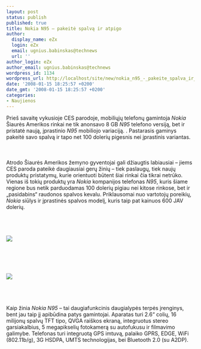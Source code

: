 ```yaml
---
layout: post
status: publish
published: true
title: Nokia N95 – pakeitė spalvą ir atpigo
author:
  display_name: eZx
  login: eZx
  email: ugnius.babinskas@technews
  url: ''
author_login: eZx
author_email: ugnius.babinskas@technews
wordpress_id: 1134
wordpress_url: http://localhost/site/new/nokia_n95_-_pakeite_spalva_ir_atpigo/
date: '2008-01-15 18:25:57 +0200'
date_gmt: '2008-01-15 18:25:57 +0200'
categories:
- Naujienos
---
```

<p>Prieš savaitę vykusioje CES parodoje, mobiliųjų telefonų gamintoja <i>Nokia</i> Šiaurės Amerikos rinkai ne tik anonsavo 8 GB <i>N95</i> telefono versiją, bet ir pristatė naują, įprastinio <i>N95</i> mobiliojo variaciją. . Pastarasis gaminys pakeitė savo spalvą ir tapo net 100 dolerių pigesnis nei įprastinis variantas.<br />
<br><br />
<br>Atrodo Šiaurės Amerikos žemyno gyventojai gali džiaugtis labiausiai – jiems CES paroda pateikė daugiausiai gerų žinių – tiek paslaugų, tiek naujų produktų pristatymų, kurie orientuoti būtent šiai rinkai čia tikrai netrūko. Vienas iš tokių produktų yra <i>Nokia</i> kompanijos telefonas <i>N95</i>, kuris šiame regione bus netik parduodamas 100 dolerių pigiau nei kitose rinkose, bet ir „pasidabins“ raudonos spalvos kevalu. Priklausomai nuo vartotojų poreikių, <i>Nokia</i> siūlys ir įprastinės spalvos modelį, kuris taip pat kainuos 600 JAV dolerių.<br />
<br><br />
<br><br><img src="http://www.technews.lt/upl/Failai/N95(red)_back.jpg"><br><br />
<br><br />
<br><br><img src="http://www.technews.lt/upl/Failai/N95(red)_side.jpg"><br><br />
<br><br />
<br>Kaip žinia <i>Nokia N95</i> – tai daugiafunkcinis daugialypės terpės įrenginys, bent jau taip jį apibūdina patys gamintojai. Aparatas turi 2.6“ colių, 16 milijonų spalvų TFT tipo, QVGA raiškos ekraną, integruotus stereo garsiakalbius, 5 megapikselių fotokamerą su autofukusu ir filmavimo galimybe. Telefonas turi integruotą GPS imtuvą, palaiko GPRS, EDGE, WiFi (802.11b/g), 3G HSDPA, UMTS technologijas, bei Bluetooth 2.0 (su A2DP).<br />
<br><br />
<br></p>

